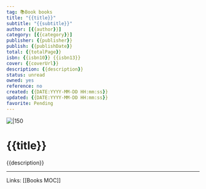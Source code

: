 ```yaml
---
tag: 📚Book books
title: "{{title}}"
subtitle: "{{subtitle}}"
author: [{{author}}]
category: [{{category}}]
publisher: {{publisher}}
publish: {{publishDate}}
total: {{totalPage}}
isbn: {{isbn10}} {{isbn13}}
cover: {{coverUrl}}
description: {{description}}
status: unread
owned: yes
reference: no
created: {{DATE:YYYY-MM-DD HH:mm:ss}}
updated: {{DATE:YYYY-MM-DD HH:mm:ss}}
favorite: Pending
---
```


![|150]({{coverUrl}})

# {{title}}
{{description}}

---
Links: [[Books MOC]]